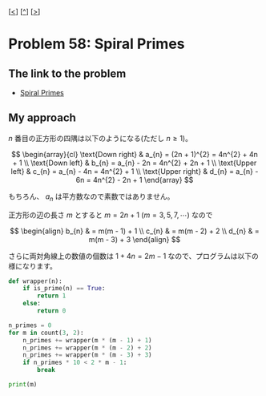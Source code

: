 \[[<](./p0057.md)] \[[^](../README_ja.md)] \[[>](./p0059.md)]

# Problem 58: Spiral Primes

## The link to the problem

- [Spiral Primes](https://projecteuler.net/problem=58)

## My approach

*n* 番目の正方形の四隅は以下のようになる(ただし $n \ge 1$)。

$$
\begin{array}{cl}
\text{Down right} & a_{n} = (2n + 1)^{2} = 4n^{2} + 4n + 1 \\
\text{Down left} & b_{n} = a_{n} - 2n = 4n^{2} + 2n + 1 \\
\text{Upper left} & c_{n} = a_{n} - 4n = 4n^{2} + 1 \\
\text{Upper right} & d_{n} = a_{n} - 6n = 4n^{2} - 2n + 1
\end{array}
$$

もちろん、 $a_{n}$ は平方数なので素数ではありません。

正方形の辺の長さ $m$ とすると $m = 2n + 1$ ($m = 3, 5, 7, \cdots$) なので

$$
\begin{align}
b_{n} & = m(m - 1) + 1 \\
c_{n} & = m(m - 2) + 2 \\
d_{n} & = m(m - 3) + 3
\end{align}
$$

さらに両対角線上の数値の個数は $1 + 4n = 2m - 1$ なので、プログラムは以下の様になります。

```python
def wrapper(n):
    if is_prime(n) == True:
        return 1
    else:
        return 0

n_primes = 0
for m in count(3, 2):
    n_primes += wrapper(m * (m - 1) + 1)
    n_primes += wrapper(m * (m - 2) + 2)
    n_primes += wrapper(m * (m - 3) + 3)
    if n_primes * 10 < 2 * m - 1:
        break

print(m)
```
